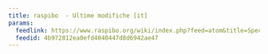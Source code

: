 ```yaml
---
title: raspibo  - Ultime modifiche [it]
params:
  feedlink: https://www.raspibo.org/wiki/index.php?feed=atom&title=Speciale%3AUltimeModifiche
  feedid: 4b972812ea0efd4040447d8d6942ae47
---
```

